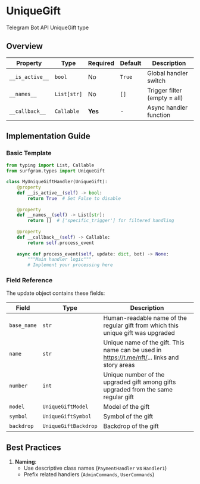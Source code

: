 # UniqueGift

Telegram Bot API UniqueGift type

## Overview

| Property        | Type               | Required | Default | Description                              |
|-----------------|--------------------|----------|---------|------------------------------------------|
| `__is_active__` | `bool`             | No       | `True`  | Global handler switch                   |
| `__names__`     | `List[str]`        | No       | `[]`    | Trigger filter (empty = all)            |
| `__callback__`  | `Callable`         | **Yes**  | -       | Async handler function                  |

## Implementation Guide

### Basic Template

```python
from typing import List, Callable
from surfgram.types import UniqueGift

class MyUniqueGiftHandler(UniqueGift):    
    @property
    def __is_active__(self) -> bool:
        return True  # Set False to disable
        
    @property
    def __names__(self) -> List[str]:
        return []  # ['specific_trigger'] for filtered handling
        
    @property
    def __callback__(self) -> Callable:
        return self.process_event
        
    async def process_event(self, update: dict, bot) -> None:
        """Main handler logic"""
        # Implement your processing here
```

### Field Reference

The update object contains these fields:

| Field          | Type              | Description                     |
|----------------|-------------------|---------------------------------|
| `base_name` | `str` | Human-readable name of the regular gift from which this unique gift was upgraded |
| `name` | `str` | Unique name of the gift. This name can be used in https://t.me/nft/... links and story areas |
| `number` | `int` | Unique number of the upgraded gift among gifts upgraded from the same regular gift |
| `model` | `UniqueGiftModel` | Model of the gift |
| `symbol` | `UniqueGiftSymbol` | Symbol of the gift |
| `backdrop` | `UniqueGiftBackdrop` | Backdrop of the gift |

## Best Practices

1. **Naming**: 
   - Use descriptive class names (`PaymentHandler` vs `Handler1`)
   - Prefix related handlers (`AdminCommands`, `UserCommands`)
